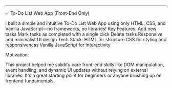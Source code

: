 ---

✅ To-Do List Web App (Front-End Only)

I built a simple and intuitive To-Do List Web App using only HTML, CSS, and Vanilla JavaScript—no frameworks, no libraries!
Key Features:
Add new tasks
Mark tasks as completed with a single click
Delete tasks
Responsive and minimalist UI design
Tech Stack:
HTML for structure
CSS for styling and responsiveness
Vanilla JavaScript for interactivity

Motivation:

This project helped me solidify core front-end skills like DOM manipulation, event handling, and dynamic UI updates without relying on external libraries. 
It's a great starting point for beginners or anyone brushing up on frontend fundamentals.
